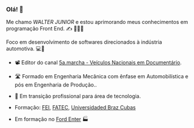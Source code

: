 ### Olá! 👋
Me chamo _WALTER JUNIOR_ e estou aprimorando meus conhecimentos em programação Front End. :writing_hand:
:blue_car::car::truck: 

Foco em desenvolvimento de softwares direcionados à indústria automotiva. :computer::minibus: 

- :film_projector: Editor do canal [5a.marcha - Veículos Nacionais em Documentário](https://www.youtube.com/@5amarcha).
- :motorway: Formado em Engenharia Mecãnica com ênfase em Automobilística e pós em Engenharia de Produção..
- :tophat: Em transição profissional para área de tecnologia.

- Formação: [FEI](https://portal.fei.edu.br/), [FATEC](http://www.fatecsp.br/), [Universidaded Braz Cubas](www.brazcubas.edu.br)

- Em formação no [Ford Enter](https://www.fordenter.ford.com/#front-end) :factory:
